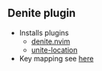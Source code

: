 ## Denite plugin

* Installs plugins
    - [denite.nvim](https://github.com/shougo/denite.nvim)
    - [unite-location](https://github.com/chemzqm/unite-location)
* Key mapping see [here](map.vim)
